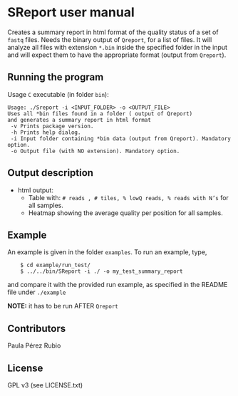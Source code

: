 # SReport user manual

Creates a summary report in html format of the quality status of a set 
of `fastq` files. Needs the binary output of `Qreport`, for a list 
of files. It will analyze all files with extension `*.bin` inside 
the specified folder in the input and will expect them to 
have the appropriate format (output from `Qreport`).

## Running the program

Usage `C` executable (in folder `bin`): 

```
Usage: ./Sreport -i <INPUT_FOLDER> -o <OUTPUT_FILE> 
Uses all *bin files found in a folder ( output of Qreport) 
and generates a summary report in html format
 -v Prints package version.
 -h Prints help dialog.
 -i Input folder containing *bin data (output from Qreport). Mandatory option.
 -o Output file (with NO extension). Mandatory option.
```


## Output description


- html output:
   * Table with: `# reads , # tiles, % lowQ reads, % reads with N’s` for 
     all samples.
   * Heatmap showing the average quality per position for all samples.

## Example 
 
An example is given in the folder `examples`. To run an example, type, 

``` 
    $ cd example/run_test/
    $ ../../bin/SReport -i ./ -o my_test_summary_report
```
 and compare it with the provided run example, as specified in the README
 file under `./example`

**NOTE:** it has to be run AFTER `Qreport`

## Contributors

Paula Pérez Rubio 

## License

GPL v3 (see LICENSE.txt)
